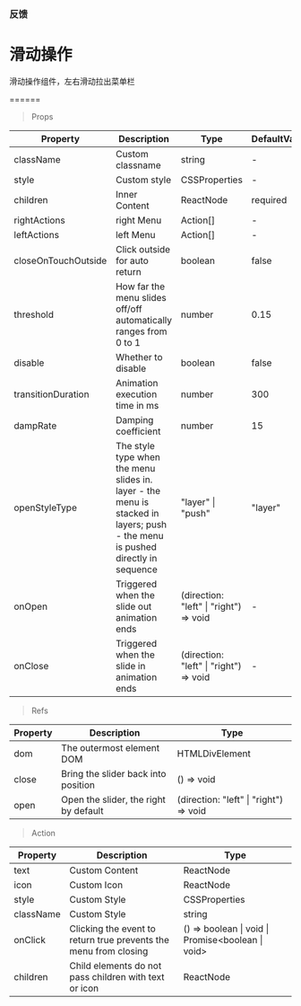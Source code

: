 ### 反馈

# 滑动操作 

滑动操作组件，左右滑动拉出菜单栏

======

> Props

|Property|Description|Type|DefaultValue|
|----------|-------------|------|------|
|className|Custom classname|string|-|
|style|Custom style|CSSProperties|-|
|children|Inner Content|ReactNode|required|
|rightActions|right Menu|Action\[\]|-|
|leftActions|left Menu|Action\[\]|-|
|closeOnTouchOutside|Click outside for auto return|boolean|false|
|threshold|How far the menu slides off/off automatically ranges from 0 to 1|number|0.15|
|disable|Whether to disable|boolean|false|
|transitionDuration|Animation execution time in ms|number|300|
|dampRate|Damping coefficient|number|15|
|openStyleType|The style type when the menu slides in\. layer \- the menu is stacked in layers; push \- the menu is pushed directly in sequence|"layer" \| "push"|"layer"|
|onOpen|Triggered when the slide out animation ends|(direction: "left" \| "right") =\> void|-|
|onClose|Triggered when the slide in animation ends|(direction: "left" \| "right") =\> void|-|

> Refs

|Property|Description|Type|
|----------|-------------|------|
|dom|The outermost element DOM|HTMLDivElement|
|close|Bring the slider back into position|() =\> void|
|open|Open the slider, the right by default|(direction: "left" \| "right") =\> void|

> Action

|Property|Description|Type|
|----------|-------------|------|
|text|Custom Content|ReactNode|
|icon|Custom Icon|ReactNode|
|style|Custom Style|CSSProperties|
|className|Custom Style|string|
|onClick|Clicking the event to return true prevents the menu from closing|() =\> boolean \| void \| Promise\<boolean \| void\>|
|children|Child elements do not pass children with text or icon|ReactNode|
